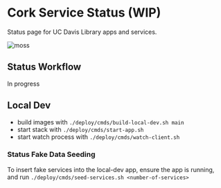 #  Cork Service Status (WIP)
Status page for UC Davis Library apps and services.

![moss](https://media0.giphy.com/media/v1.Y2lkPTc5MGI3NjExYjNtMG1iY3BiMHZibXpmcDd6ZzM5ZnRiOTR5emYxMnZlem5mOHF3ZSZlcD12MV9pbnRlcm5hbF9naWZfYnlfaWQmY3Q9Zw/zyclIRxMwlY40/giphy.gif)
## Status Workflow
In progress

## Local Dev
- build images with `./deploy/cmds/build-local-dev.sh main`
- start stack with `./deploy/cmds/start-app.sh`
- start watch process with `./deploy/cmds/watch-client.sh`
  
### Status Fake Data Seeding

To insert fake services into the local-dev app, ensure the app is running, and run `./deploy/cmds/seed-services.sh <number-of-services>`
